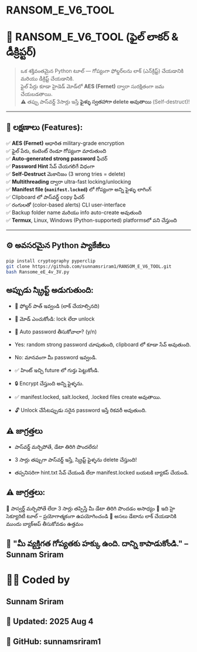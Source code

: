 # RANSOM_E_V6_TOOL


# 🔐 RANSOM_E_V6_TOOL (ఫైల్ లాకర్ & డీక్రిప్టర్)

> ఒక శక్తివంతమైన Python టూల్ — గోప్యంగా ఫోల్డర్‌లను లాక్ (ఎన్‌క్రిప్ట్) చేయడానికి మరియు డీక్రిప్ట్ చేయడానికి.  
> ఫైల్ పేర్లు కూడా హైడెడ్ మోడ్‌లో **AES (Fernet)** ద్వారా సురక్షితంగా జమ చేయబడతాయి.  
> ⚠️ తప్పు పాస్‌వర్డ్ 3సార్లు ఇస్తే **ఫైళ్ళు స్వతహాగా delete అవుతాయి** (Self-destruct)!

---

## 🧰 లక్షణాలు (Features):

✅ **AES (Fernet)** ఆధారిత military-grade encryption  
✅ ఫైల్ పేరు, కంటెంట్ రెండూ గోప్యంగా మారుతుంది  
✅ **Auto-generated strong password** ఫీచర్  
✅ **Password Hint** సేవ్ చేయగలిగే విధంగా  
✅ **Self-Destruct** మెకానిజం (3 wrong tries = delete)  
✅ **Multithreading** ద్వారా ultra-fast locking/unlocking  
✅ **Manifest file (`manifest.locked`)** లో గోప్యంగా అన్ని ఫైళ్ళు లాగింగ్  
✅ Clipboard లో పాస్‌వర్డ్ copy ఫీచర్  
✅ రంగులతో (color-based alerts) CLI user-interface  
✅ Backup folder name మరియు info auto-create అవుతుంది  
✅ **Termux**, Linux, Windows (Python-supported) platforms‌లో పని చేస్తుంది

---

## ⚙️ అవసరమైన Python ప్యాకేజీలు

```bash
pip install cryptography pyperclip
git clone https://github.com/sunnamsriram1/RANSOM_E_V6_TOOL.git
bash Ransome_eE_4v_3V.py
```
## అప్పుడు స్క్రిప్ట్ అడుగుతుంది:

- 📁 ఫోల్డర్ పాత్ ఇవ్వండి (లాక్ చేయాల్సినది)

- 🔄 మోడ్ ఎంచుకోండి: lock లేదా unlock

- 🔐 Auto password తీసుకోవాలా? (y/n)

- Yes: random strong password చూపుతుంది, clipboard లో కూడా సేవ్ అవుతుంది.

- No: మానవంగా మీ password ఇవ్వండి.

- ✅ హింట్ ఇచ్చి future లో గుర్తు పెట్టుకోండి.

- 🔒 Encrypt చేస్తుంది అన్ని ఫైళ్ళను.

- ✅ manifest.locked, salt.locked, .locked files create అవుతాయి.

- 🔓 Unlock చేసేటప్పుడు సరైన password ఇస్తే రికవరీ అవుతుంది.

## ⚠️ జాగ్రత్తలు
- పాస్‌వర్డ్ మర్చిపోతే, డేటా తిరిగి పొందలేరు!

- 3 సార్లు తప్పుగా పాస్‌వర్డ్ ఇస్తే, స్క్రిప్ట్ ఫైళ్ళను delete చేస్తుంది!

- తప్పనిసరిగా hint.txt సేవ్ చేయండి లేదా manifest.locked బయటకి బ్యాకప్ చేయండి.

## ⚠️ జాగ్రత్తలు:
🚫 పాస్వర్డ్ మర్చిపోతే లేదా 3 సార్లు తప్పిస్తే మీ డేటా తిరిగి పొందడం అసాధ్యం
🔐 ఇది హై సెక్యూరిటీ టూల్ – ప్రయోగాత్మకంగా ఉపయోగించండి
📁 అసలు డేటాను లాక్ చేయడానికి ముందు బ్యాక్‌అప్ తీసుకోవడం ఉత్తమం

## 💬 "మీ వ్యక్తిగత గోప్యతకు హక్కు ఉంది. దాన్ని కాపాడుకోండి." – Sunnam Sriram 

# 👨‍💻 Coded by
## Sunnam Sriram
## 📅 Updated: 2025 Aug 4
## 🔗 GitHub: sunnamsriram1
